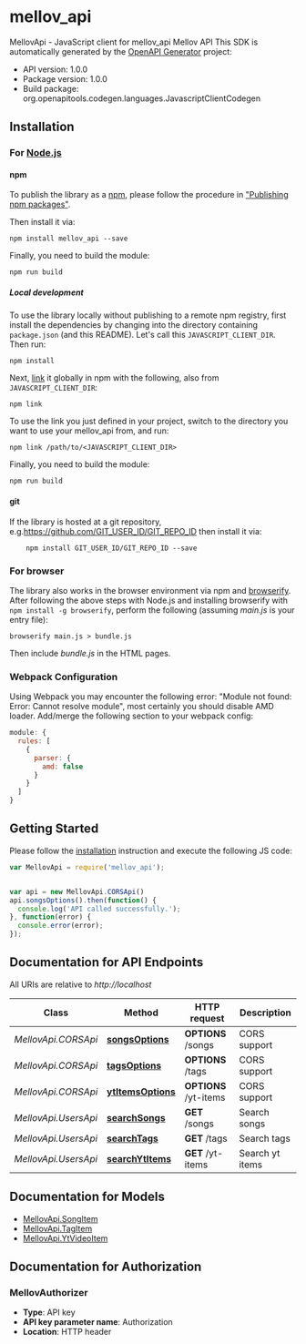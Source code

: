 # mellov_api

MellovApi - JavaScript client for mellov_api
Mellov API
This SDK is automatically generated by the [OpenAPI Generator](https://openapi-generator.tech) project:

- API version: 1.0.0
- Package version: 1.0.0
- Build package: org.openapitools.codegen.languages.JavascriptClientCodegen

## Installation

### For [Node.js](https://nodejs.org/)

#### npm

To publish the library as a [npm](https://www.npmjs.com/), please follow the procedure in ["Publishing npm packages"](https://docs.npmjs.com/getting-started/publishing-npm-packages).

Then install it via:

```shell
npm install mellov_api --save
```

Finally, you need to build the module:

```shell
npm run build
```

##### Local development

To use the library locally without publishing to a remote npm registry, first install the dependencies by changing into the directory containing `package.json` (and this README). Let's call this `JAVASCRIPT_CLIENT_DIR`. Then run:

```shell
npm install
```

Next, [link](https://docs.npmjs.com/cli/link) it globally in npm with the following, also from `JAVASCRIPT_CLIENT_DIR`:

```shell
npm link
```

To use the link you just defined in your project, switch to the directory you want to use your mellov_api from, and run:

```shell
npm link /path/to/<JAVASCRIPT_CLIENT_DIR>
```

Finally, you need to build the module:

```shell
npm run build
```

#### git

If the library is hosted at a git repository, e.g.https://github.com/GIT_USER_ID/GIT_REPO_ID
then install it via:

```shell
    npm install GIT_USER_ID/GIT_REPO_ID --save
```

### For browser

The library also works in the browser environment via npm and [browserify](http://browserify.org/). After following
the above steps with Node.js and installing browserify with `npm install -g browserify`,
perform the following (assuming *main.js* is your entry file):

```shell
browserify main.js > bundle.js
```

Then include *bundle.js* in the HTML pages.

### Webpack Configuration

Using Webpack you may encounter the following error: "Module not found: Error:
Cannot resolve module", most certainly you should disable AMD loader. Add/merge
the following section to your webpack config:

```javascript
module: {
  rules: [
    {
      parser: {
        amd: false
      }
    }
  ]
}
```

## Getting Started

Please follow the [installation](#installation) instruction and execute the following JS code:

```javascript
var MellovApi = require('mellov_api');


var api = new MellovApi.CORSApi()
api.songsOptions().then(function() {
  console.log('API called successfully.');
}, function(error) {
  console.error(error);
});


```

## Documentation for API Endpoints

All URIs are relative to *http://localhost*

Class | Method | HTTP request | Description
------------ | ------------- | ------------- | -------------
*MellovApi.CORSApi* | [**songsOptions**](docs/CORSApi.md#songsOptions) | **OPTIONS** /songs | CORS support
*MellovApi.CORSApi* | [**tagsOptions**](docs/CORSApi.md#tagsOptions) | **OPTIONS** /tags | CORS support
*MellovApi.CORSApi* | [**ytItemsOptions**](docs/CORSApi.md#ytItemsOptions) | **OPTIONS** /yt-items | CORS support
*MellovApi.UsersApi* | [**searchSongs**](docs/UsersApi.md#searchSongs) | **GET** /songs | Search songs
*MellovApi.UsersApi* | [**searchTags**](docs/UsersApi.md#searchTags) | **GET** /tags | Search tags
*MellovApi.UsersApi* | [**searchYtItems**](docs/UsersApi.md#searchYtItems) | **GET** /yt-items | Search yt items


## Documentation for Models

 - [MellovApi.SongItem](docs/SongItem.md)
 - [MellovApi.TagItem](docs/TagItem.md)
 - [MellovApi.YtVideoItem](docs/YtVideoItem.md)


## Documentation for Authorization



### MellovAuthorizer


- **Type**: API key
- **API key parameter name**: Authorization
- **Location**: HTTP header

